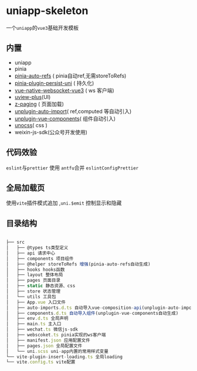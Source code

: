 # uniapp-skeleton

一个`uniapp`的`vue3`基础开发模板

## 内置

-  uniapp
-  pinia
-  [pinia-auto-refs](https://github.com/Allen-1998/pinia-auto-refs) ( pinia自动ref,无需storeToRefs)
-  [pinia-plugin-persist-uni](https://allen-1998.github.io/pinia-plugin-persist-uni/) ( 持久化)
-  [vue-native-websocket-vue3](https://github.com/likaia/vue-native-websocket-vue3) ( ws 客户端)
-  [uview-plus](https://github.com/ijry/uview-plus)(UI)
-  [z-paging](https://github.com/SmileZXLee/uni-z-paging) ( 页面加载)
-  [unplugin-auto-import](https://github.com/antfu/unplugin-auto-import)( ref,computed 等自动引入)
- [unplugin-vue-components](https://github.com/antfu/unplugin-vue-components)( 组件自动引入)
- [unocss](https://github.com/unocss/unocss)( css )
- weixin-js-sdk(公众号开发使用)

## 代码效验

 `eslint`与`prettier`  使用 `antfu`合并 `eslintConfigPrettier`

## 全局加载页

使用`vite`插件模式追加 ,`uni.$emit` 控制显示和隐藏

## 目录结构
```js

├── src
│   ├── @types ts类型定义
│   ├── api 请求中心
│   ├── components 项目组件
│   ├── @helper storeToRefs 增强(pinia-auto-refs自动生成)
│   ├── hooks hooks函数
│   ├── layout 整体布局
│   ├── pages 页面目录
│   ├── static 静态资源、css
│   ├── store 状态管理
│   └── utils 工具包
│   ├── App.vue 入口文件
│   ├── auto-imports.d.ts 自动导入vue-composition-api(unplugin-auto-import自动生成)
│   ├── components.d.ts 自动导入组件(unplugin-vue-components自动生成)
│   ├── env.d.ts 全局声明
│   ├── main.ts 主入口
│   ├── wechat.ts 微信js-sdk
│   ├── webscoket.ts pinia实现的ws客户端
│   ├── manifest.json 应用配置文件
│   ├── pages.json 全局配置文件
│   └── uni.scss uni-app内置的常用样式变量
└── vite-plugin-insert-loading.ts 全局loading
└── vite.config.ts vite配置
```

